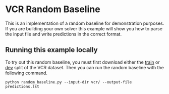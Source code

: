 # VCR Random Baseline

This is an implementation of a random baseline for demonstration purposes.
If you are building your own solver this example will show you how to parse the input file and write predictions in the correct format.

## Running this example locally

To try out this random baseline, you must first download either the [train](https://storage.googleapis.com/ai2-alexandria/public/alpha-nli/train.jsonl) or [dev](https://storage.googleapis.com/ai2-alexandria/public/alpha-nli/valid.jsonl) split of the VCR dataset.  Then you can run the random baseline with the following command.

```
python random_baseline.py --input-dir vcr/ --output-file predictions.lst
```
